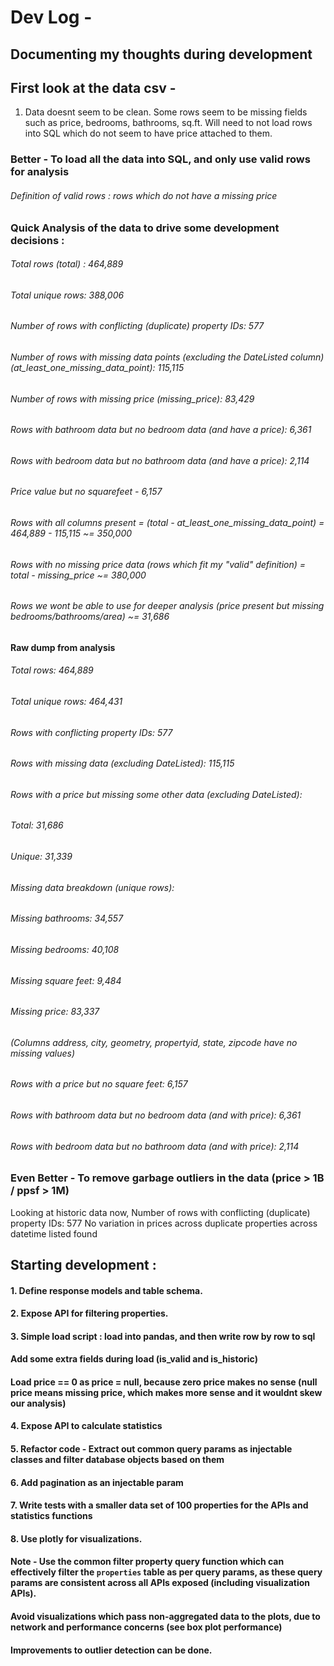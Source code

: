 # Dev Log - 
## Documenting my thoughts during development

## First look at the data csv - 
1. Data doesnt seem to be clean. Some rows seem to be missing fields such as price, bedrooms, bathrooms, sq.ft. 
Will need to not load rows into SQL which do not seem to have price attached to them. 

### Better - To load all the data into SQL, and only use valid rows for analysis 
###### Definition of valid rows : rows which do not have a missing price

### Quick Analysis of the data to drive some development decisions :
###### Total rows (total) : 464,889 
###### Total unique rows: 388,006
###### Number of rows with conflicting (duplicate) property IDs: 577
###### Number of rows with missing data points (excluding the DateListed column) (at_least_one_missing_data_point): 115,115 
###### Number of rows with missing price (missing_price): 83,429 
###### Rows with bathroom data but no bedroom data (and have a price): 6,361
###### Rows with bedroom data but no bathroom data (and have a price): 2,114
###### Price value but no squarefeet - 6,157

###### Rows with all columns present = (total - at_least_one_missing_data_point) = 464,889 - 115,115  ~= 350,000
###### Rows with no missing price data (rows which fit my "valid" definition) = total - missing_price ~= 380,000
###### Rows we wont be able to use for deeper analysis (price present but missing bedrooms/bathrooms/area) ~= 31,686

#### Raw dump from analysis
###### Total rows: 464,889
###### Total unique rows: 464,431
###### Rows with conflicting property IDs: 577
###### Rows with missing data (excluding DateListed): 115,115
###### Rows with a price but missing some other data (excluding DateListed):
###### Total: 31,686
###### Unique: 31,339
###### Missing data breakdown (unique rows):
###### Missing bathrooms: 34,557
###### Missing bedrooms: 40,108
###### Missing square feet: 9,484
###### Missing price: 83,337
###### (Columns address, city, geometry, propertyid, state, zipcode have no missing values)
###### Rows with a price but no square feet: 6,157
###### Rows with bathroom data but no bedroom data (and with price): 6,361
###### Rows with bedroom data but no bathroom data (and with price): 2,114

### Even Better - To remove garbage outliers in the data (price > 1B / ppsf > 1M)

Looking at historic data now, 
Number of rows with conflicting (duplicate) property IDs: 577 
No variation in prices across duplicate properties across datetime listed found

## Starting development : 
#### 1. Define response models and table schema. 
#### 2. Expose API for filtering properties.
#### 3. Simple load script : load into pandas, and then write row by row to sql
#### Add some extra fields during load (is_valid and is_historic)
#### Load price == 0 as price = null, because zero price makes no sense (null price means missing price, which makes more sense and it wouldnt skew our analysis)
#### 4. Expose API to calculate statistics
#### 5. Refactor code - Extract out common query params as injectable classes and filter database objects based on them
#### 6. Add pagination as an injectable param
#### 7. Write tests with a smaller data set of 100 properties for the APIs and statistics functions
#### 8. Use plotly for visualizations.

#### Note - Use the common filter property query function which can effectively filter the `properties` table as per query params, as these query params are consistent across all APIs exposed (including visualization APIs).
#### Avoid visualizations which pass non-aggregated data to the plots, due to network and performance concerns (see box plot performance)
#### Improvements to outlier detection can be done.